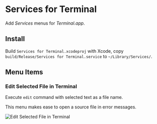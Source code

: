 # Services for Terminal

Add *Services* menus for *Terminal.app*.

## Install

Build `Services for Terminal.xcodeproj` with Xcode,
copy `build/Release/Services for Terminal.service` to `~/Library/Services/`.

## Menu Items

### Edit Selected File in Terminal

Execute `edit` command with selected text as a file name.

This menu makes ease to open a source file in error messages.

![Edit Selected File in Terminal](https://raw.github.com/ytomino/Services_for_Terminal/master/readme-1.png)
